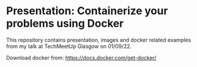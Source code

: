 # Presentation: Containerize your problems using Docker 

This repository contains presentation, images and docker related examples from my talk at TechMeetUp Glasgow on 01/09/22. 

Download docker from: https://docs.docker.com/get-docker/
